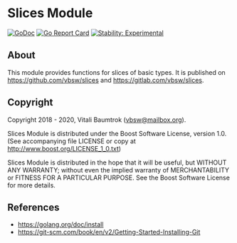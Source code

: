 # Slices Module

[![GoDoc](https://godoc.org/github.com/vbsw/slices?status.svg)](https://godoc.org/github.com/vbsw/slices) [![Go Report Card](https://goreportcard.com/badge/github.com/vbsw/slices)](https://goreportcard.com/report/github.com/vbsw/slices) [![Stability: Experimental](https://masterminds.github.io/stability/experimental.svg)](https://masterminds.github.io/stability/experimental.html)

## About
This module provides functions for slices of basic types. It is published on <https://github.com/vbsw/slices> and <https://gitlab.com/vbsw/slices>.

## Copyright
Copyright 2018 - 2020, Vitali Baumtrok (vbsw@mailbox.org).

Slices Module is distributed under the Boost Software License, version 1.0. (See accompanying file LICENSE or copy at http://www.boost.org/LICENSE_1_0.txt)

Slices Module is distributed in the hope that it will be useful, but WITHOUT ANY WARRANTY; without even the implied warranty of MERCHANTABILITY or FITNESS FOR A PARTICULAR PURPOSE. See the Boost Software License for more details.

## References
- https://golang.org/doc/install
- https://git-scm.com/book/en/v2/Getting-Started-Installing-Git

